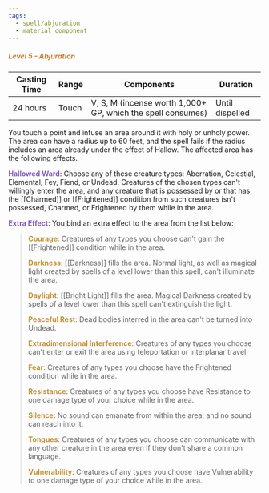 ```yaml
---
tags:
  - spell/abjuration
  - material_component
---
```

##### *<span style="color:rgb(203, 123, 55)">Level 5 - Abjuration</span>*

|Casting Time|Range|Components|Duration|
|---|---|---|---|
|24 hours|Touch|V, S, M (incense worth 1,000+ GP, which the spell consumes)|Until dispelled|
You touch a point and infuse an area around it with holy or unholy power. The area can have a radius up to 60 feet, and the spell fails if the radius includes an area already under the effect of Hallow. The affected area has the following effects. 

**<span style="color:rgb(134, 93, 187)">Hallowed Ward</span>**: Choose any of these creature types: Aberration, Celestial, Elemental, Fey, Fiend, or Undead. Creatures of the chosen types can't willingly enter the area, and any creature that is possessed by or that has the [[Charmed]] or [[Frightened]] condition from such creatures isn't possessed, Charmed, or Frightened by them while in the area.

**<span style="color:rgb(134, 93, 187)">Extra Effect</span>**: You bind an extra effect to the area from the list below:

> **<span style="color:rgb(193, 145, 56)">Courage</span>**: Creatures of any types you choose can't gain the [[Frightened]] condition while in the area.
> 
> **<span style="color:rgb(193, 145, 56)">Darkness</span>**: [[Darkness]] fills the area. Normal light, as well as magical light created by spells of a level lower than this spell, can't illuminate the area.
> 
> **<span style="color:rgb(193, 145, 56)">Daylight</span>**: [[Bright Light]] fills the area. Magical Darkness created by spells of a level lower than this spell can't extinguish the light.
> 
> **<span style="color:rgb(193, 145, 56)">Peaceful Rest</span>**: Dead bodies interred in the area can't be turned into Undead.
> 
> **<span style="color:rgb(193, 145, 56)">Extradimensional Interference</span>**: Creatures of any types you choose can't enter or exit the area using teleportation or interplanar travel.
> 
> **<span style="color:rgb(193, 145, 56)">Fear</span>**: Creatures of any types you choose have the Frightened condition while in the area.
> 
> <span style="color:rgb(193, 145, 56)">**Resistance**</span>: Creatures of any types you choose have Resistance to one damage type of your choice while in the area.
> 
> **<span style="color:rgb(193, 145, 56)">Silence</span>**: No sound can emanate from within the area, and no sound can reach into it.
> 
> **<span style="color:rgb(193, 145, 56)">Tongues</span>**: Creatures of any types you choose can communicate with any other creature in the area even if they don't share a common language.
> 
> <span style="color:rgb(193, 145, 56)">**Vulnerability**</span>: Creatures of any types you choose have Vulnerability to one damage type of your choice while in the area.